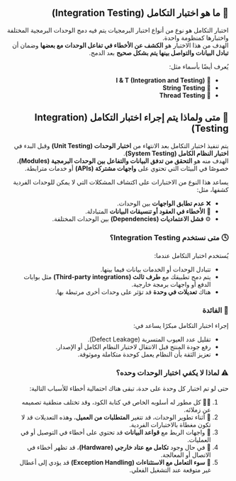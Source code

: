 
<div dir="rtl" align="right">

## 🔹 ما هو اختبار التكامل (Integration Testing)

اختبار التكامل هو نوع من أنواع اختبار البرمجيات يتم فيه دمج الوحدات البرمجية المختلفة واختبارها كمنظومة واحدة.  
الهدف من هذا الاختبار هو **الكشف عن الأخطاء في تفاعل الوحدات مع بعضها** وضمان أن **تبادل البيانات والتواصل بينها يتم بشكل صحيح** بعد الدمج.

يُعرف أيضًا بأسماء مثل:

- 🧩 **I & T (Integration and Testing)**
- 🔗 **String Testing**
- 🧵 **Thread Testing**

</div>
<div dir="rtl" align="right">

## 🧩 متى ولماذا يتم إجراء اختبار التكامل (Integration Testing)

يتم تنفيذ اختبار التكامل بعد الانتهاء من **اختبار الوحدات (Unit Testing)** وقبل البدء في **اختبار النظام الكامل (System Testing)**.  
الهدف منه هو **التحقق من تدفق البيانات والتفاعل بين الوحدات البرمجية (Modules)**، خصوصًا في البيئات التي تحتوي على **واجهات مشتركة (APIs)** أو خدمات مترابطة.

يساعد هذا النوع من الاختبارات على اكتشاف المشكلات التي لا يمكن للوحدات الفردية كشفها، مثل:

- ❌ **عدم تطابق الواجهات** بين الوحدات.
- 🧾 **الأخطاء في العقود أو تنسيقات البيانات** المتبادلة.
- ⚙️ **فشل الاعتماديات (Dependencies)** بين الوحدات المختلفة.

### 🕓 متى نستخدم Integration Testing؟

يُستخدم اختبار التكامل عندما:
- تتبادل الوحدات أو الخدمات بيانات فيما بينها.
- يتم دمج تطبيقك مع **طرف ثالث (Third-party integrations)** مثل بوابات الدفع أو واجهات برمجة خارجية.
- هناك **تعديلات في وحدة** قد تؤثر على وحدات أخرى مرتبطة بها.

### 🎯 الفائدة
إجراء اختبار التكامل مبكرًا يساعد في:
- تقليل عدد العيوب المتسربة (Defect Leakage).  
- رفع جودة المنتج قبل الانتقال لاختبار النظام الكامل أو الإصدار.  
- تعزيز الثقة بأن النظام يعمل كوحدة متكاملة وموثوقة.

### ⚠️ لماذا لا يكفي اختبار الوحدات وحده؟
حتى لو تم اختبار كل وحدة على حدة، تبقى هناك احتمالية أخطاء للأسباب التالية:

1. 👨‍💻 كل مطور له أسلوبه الخاص في كتابة الكود، وقد تختلف منطقية تصميمه عن زملائه.  
2. 🔄 أثناء تطوير الوحدات، قد تتغير **المتطلبات من العميل**، وهذه التعديلات قد لا تكون مغطاة بالاختبارات الفردية.  
3. 💾 واجهات الربط مع **قواعد البيانات** قد تحتوي على أخطاء في التوصيل أو في العمليات.  
4. 🔌 في حال وجود **تكامل مع عتاد خارجي (Hardware)**، قد تظهر أخطاء في الاتصال أو المعالجة.  
5. 🚨 **سوء التعامل مع الاستثناءات (Exception Handling)** قد يؤدي إلى أعطال غير متوقعة عند التشغيل الفعلي.

</div>
